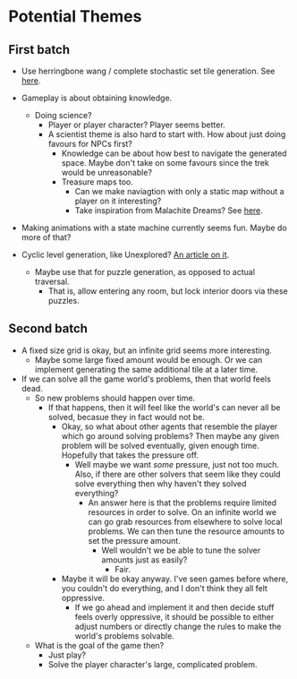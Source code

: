 # Potential Themes

## First batch

* Use herringbone wang / complete stochastic set tile generation. See [here](https://nothings.org/gamedev/herringbone/index.html).

* Gameplay is about obtaining knowledge.
    * Doing science?
        * Player or player character? Player seems better.
        * A scientist theme is also hard to start with. How about just doing favours for NPCs first?
            * Knowledge can be about how best to navigate the generated space. Maybe don't take on some favours since the trek would be unreasonable?
            * Treasure maps too.
                * Can we make naviagtion with only a static map without a player on it interesting?
                * Take inspiration from Malachite Dreams? See [here](http://www.zincland.com/7drl/explore/).

* Making animations with a state machine currently seems fun. Maybe do more of that?

* Cyclic level generation, like Unexplored? [An article on it](https://www.gamedeveloper.com/disciplines/unexplored-s-secret-cyclic-dungeon-generation-).
    * Maybe use that for puzzle generation, as opposed to actual traversal.
        * That is, allow entering any room, but lock interior doors via these puzzles.

## Second batch

* A fixed size grid is okay, but an infinite grid seems more interesting.
    * Maybe some large fixed amount would be enough. Or we can implement generating
      the same additional tile at a later time.
* If we can solve all the game world's problems, then that world feels dead.
    * So new problems should happen over time.
        * If that happens, then it will feel like the world's can never all be
          solved, becasue they in fact would not be.
            * Okay, so what about other agents that resemble the player which go
              around solving problems? Then maybe any given problem will be solved
              eventually, given enough time. Hopefully that takes the pressure off.
                * Well maybe we want *some* pressure, just not too much. Also, if
                  there are other solvers that seem like they could solve everything
                  then why haven't they solved everything?
                    * An answer here is that the problems require limited resources
                      in order to solve. On an infinite world we can go grab
                      resources from elsewhere to solve local problems. We can then
                      tune the resource amounts to set the pressure amount.
                        * Well wouldn't we be able to tune the solver amounts just
                          as easily?
                            * Fair.
            * Maybe it will be okay anyway. I've seen games before where, you
              couldn't do everything, and I don't think they all felt oppressive.
                * If we go ahead and implement it and then decide stuff feels
                  overly oppressive, it should be possible to either adjust numbers
                  or directly change the rules to make the world's problems solvable.
    * What is the goal of the game then?
        * Just play?
        * Solve the player character's large, complicated problem.
